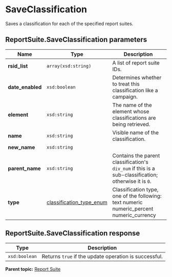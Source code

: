 # SaveClassification

Saves a classification for each of the specified report suites.

## ReportSuite.SaveClassification parameters

|Name|Type|Description|
|----|----|-----------|
| **rsid_list** | `array(xsd:string)` |A list of report suite IDs.|
| **date_enabled** | `xsd:boolean` |Determines whether to treat this classification like a campaign.|
| **element** | `xsd:string` |The name of the element whose classifications are being retrieved.|
| **name** | `xsd:string` |Visible name of the classification.|
| **new_name** | `xsd:string` | |
| **parent_name** | `xsd:string` |Contains the parent classification's `div_num` if this is a sub-classification; otherwise it is `0`.|
| **type** | [classification_type_enum](../../data_types/r_classification_type_enum.md#) | Classification type, one of the following: text numeric numeric_percent numeric_currency|

## ReportSuite.SaveClassification response

|Type|Description|
|----|-----------|
| `xsd:boolean` |Returns `true` if the update operation is successful.|

**Parent topic:** [Report Suite](../../methods/report_suite/r_methods_reportsuite.md)

